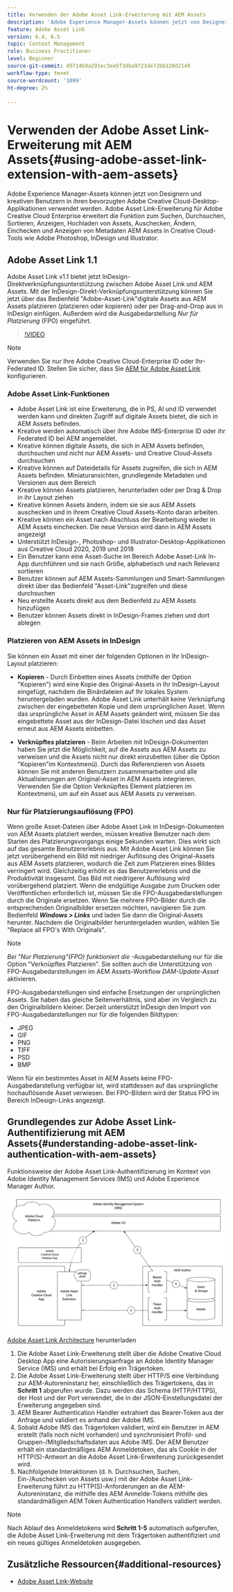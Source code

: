 ```yaml
---
title: Verwenden der Adobe Asset Link-Erweiterung mit AEM Assets
description: 'Adobe Experience Manager-Assets können jetzt von Designern und kreativen Benutzern in ihren bevorzugten Adobe Creative Cloud-Desktop-Applikationen verwendet werden. Adobe Asset Link-Erweiterung für Adobe Creative Cloud Enterprise erweitert die Funktion zum Suchen, Durchsuchen, Sortieren, Anzeigen, Hochladen von Assets, Auschecken, Ändern, Einchecken und Anzeigen von Metadaten AEM Assets in Creative Cloud-Tools wie Adobe Photoshop, InDesign und Illustrator. '
feature: Adobe Asset Link
version: 6.4, 6.5
topic: Content Management
role: Business Practitioner
level: Beginner
source-git-commit: d9714b9a291ec3ee5f3dba9723de72bb120d2149
workflow-type: tm+mt
source-wordcount: '1099'
ht-degree: 2%

---
```



# Verwenden der Adobe Asset Link-Erweiterung mit AEM Assets{#using-adobe-asset-link-extension-with-aem-assets}

Adobe Experience Manager-Assets können jetzt von Designern und kreativen Benutzern in ihren bevorzugten Adobe Creative Cloud-Desktop-Applikationen verwendet werden. Adobe Asset Link-Erweiterung für Adobe Creative Cloud Enterprise erweitert die Funktion zum Suchen, Durchsuchen, Sortieren, Anzeigen, Hochladen von Assets, Auschecken, Ändern, Einchecken und Anzeigen von Metadaten AEM Assets in Creative Cloud-Tools wie Adobe Photoshop, InDesign und Illustrator.


## Adobe Asset Link 1.1

Adobe Asset Link v1.1 bietet jetzt InDesign-Direktverknüpfungsunterstützung zwischen Adobe Asset Link und AEM Assets. Mit der InDesign-Direkt-Verknüpfungsunterstützung können Sie jetzt über das Bedienfeld &quot;Adobe-Asset-Link&quot;digitale Assets aus AEM Assets platzieren (platzieren oder kopieren) oder per Drag-and-Drop aus in InDesign einfügen. Außerdem wird die Ausgabedarstellung *Nur für Platzierung* (FPO) eingeführt.

>[!VIDEO](https://video.tv.adobe.com/v/28988/?quality=12&learn=on)

>[!NOTE]
>
>Verwenden Sie nur Ihre Adobe Creative Cloud-Enterprise ID oder Ihr-Federated ID. Stellen Sie sicher, dass Sie [AEM für Adobe Asset Link](https://helpx.adobe.com/de/enterprise/admin-guide.html/enterprise/using/adobe-asset-link.ug.html) konfigurieren.


### Adobe Asset Link-Funktionen

* Adobe Asset Link ist eine Erweiterung, die in PS, AI und ID verwendet werden kann und direkten Zugriff auf digitale Assets bietet, die sich in AEM Assets befinden.
* Kreative werden automatisch über ihre Adobe IMS-Enterprise ID oder ihr Federated ID bei AEM angemeldet.
* Kreative können digitale Assets, die sich in AEM Assets befinden, durchsuchen und nicht nur AEM Assets- und Creative Cloud-Assets durchsuchen
* Kreative können auf Dateidetails für Assets zugreifen, die sich in AEM Assets befinden. Miniaturansichten, grundlegende Metadaten und Versionen aus dem Bereich
* Kreative können Assets platzieren, herunterladen oder per Drag &amp; Drop in ihr Layout ziehen
* Kreative können Assets ändern, indem sie sie aus AEM Assets auschecken und in ihrem Creative Cloud Assets-Konto daran arbeiten.
* Kreative können ein Asset nach Abschluss der Bearbeitung wieder in AEM Assets einchecken. Die neue Version wird dann in AEM Assets angezeigt
* Unterstützt InDesign-, Photoshop- und Illustrator-Desktop-Applikationen aus Creative Cloud 2020, 2019 und 2018
* Ein Benutzer kann eine Asset-Suche im Bereich Adobe Asset-Link In-App durchführen und sie nach Größe, alphabetisch und nach Relevanz sortieren
* Benutzer können auf AEM Assets-Sammlungen und Smart-Sammlungen direkt über das Bedienfeld &quot;Asset-Link&quot;zugreifen und diese durchsuchen
* Neu erstellte Assets direkt aus dem Bedienfeld zu AEM Assets hinzufügen
* Benutzer können Assets direkt in InDesign-Frames ziehen und dort ablegen

### Platzieren von AEM Assets in InDesign

Sie können ein Asset mit einer der folgenden Optionen in Ihr InDesign-Layout platzieren:

* **Kopieren**  - Durch Einbetten eines Assets (mithilfe der Option &quot;Kopieren&quot;) wird eine Kopie des Original-Assets in Ihr InDesign-Layout eingefügt, nachdem die Binärdateien auf Ihr lokales System heruntergeladen wurden. Adobe Asset Link unterhält keine Verknüpfung zwischen der eingebetteten Kopie und dem ursprünglichen Asset. Wenn das ursprüngliche Asset in AEM Assets geändert wird, müssen Sie das eingebettete Asset aus der InDesign-Datei löschen und das Asset erneut aus AEM Assets einbetten.

* **Verknüpftes platzieren**  - Beim Arbeiten mit InDesign-Dokumenten haben Sie jetzt die Möglichkeit, auf die Assets aus AEM Assets zu verweisen und die Assets nicht nur direkt einzubetten (über die Option &quot;Kopieren&quot;im Kontextmenü). Durch das Referenzieren von Assets können Sie mit anderen Benutzern zusammenarbeiten und alle Aktualisierungen am Original-Asset in AEM Assets integrieren. Verwenden Sie die Option Verknüpftes Element platzieren im Kontextmenü, um auf ein Asset aus AEM Assets zu verweisen.

### Nur für Platzierungsauflösung (FPO)

Wenn große Asset-Dateien über Adobe Asset Link in InDesign-Dokumenten von AEM Assets platziert werden, müssen kreative Benutzer nach dem Starten des Platzierungsvorgangs einige Sekunden warten. Dies wirkt sich auf das gesamte Benutzererlebnis aus. Mit Adobe Asset Link können Sie jetzt vorübergehend ein Bild mit niedriger Auflösung des Original-Assets aus AEM Assets platzieren, wodurch die Zeit zum Platzieren eines Bildes verringert wird. Gleichzeitig erhöht es das Benutzererlebnis und die Produktivität insgesamt. Das Bild mit niedrigerer Auflösung wird vorübergehend platziert. Wenn die endgültige Ausgabe zum Drucken oder Veröffentlichen erforderlich ist, müssen Sie die FPO-Ausgabedarstellungen durch die Originale ersetzen. Wenn Sie mehrere FPO-Bilder durch die entsprechenden Originalbilder ersetzen möchten, navigieren Sie zum Bedienfeld **_Windows > Links_** und laden Sie dann die Original-Assets herunter. Nachdem die Originalbilder heruntergeladen wurden, wählen Sie &quot;Replace all FPO&#39;s With Originals&quot;.

>[!NOTE]
>
> *Bei &quot;Nur Platzierung&quot;(FPO) funktioniert die* -Ausgabedarstellung nur für die Option &quot;Verknüpftes Platzieren&quot;. Sie sollten auch die Unterstützung von FPO-Ausgabedarstellungen im AEM Assets-Workflow *DAM-Update-Asset* aktivieren.

FPO-Ausgabedarstellungen sind einfache Ersetzungen der ursprünglichen Assets. Sie haben das gleiche Seitenverhältnis, sind aber im Vergleich zu den Originalbildern kleiner. Derzeit unterstützt InDesign den Import von FPO-Ausgabedarstellungen nur für die folgenden Bildtypen:

* JPEG
* GIF
* PNG
* TIFF
* PSD
* BMP

Wenn für ein bestimmtes Asset in AEM Assets keine FPO-Ausgabedarstellung verfügbar ist, wird stattdessen auf das ursprüngliche hochauflösende Asset verwiesen. Bei FPO-Bildern wird der Status FPO im Bereich InDesign-Links angezeigt.

## Grundlegendes zur Adobe Asset Link-Authentifizierung mit AEM Assets{#understanding-adobe-asset-link-authentication-with-aem-assets}

Funktionsweise der Adobe Asset Link-Authentifizierung im Kontext von Adobe Identity Management Services (IMS) und Adobe Experience Manager Author.

![Adobe Asset Link-Architektur](assets/adobe-asset-link-article-understand.png)

[Adobe Asset Link Architecture](assets/adobe-asset-link-article-understand-1.png) herunterladen

1. Die Adobe Asset Link-Erweiterung stellt über die Adobe Creative Cloud Desktop App eine Autorisierungsanfrage an Adobe Identity Manager Service (IMS) und erhält bei Erfolg ein Trägertoken.
2. Die Adobe Asset Link-Erweiterung stellt über HTTP/S eine Verbindung zur AEM-Autoreninstanz her, einschließlich des Trägertokens, das in **Schritt 1** abgerufen wurde. Dazu werden das Schema (HTTP/HTTPS), der Host und der Port verwendet, die in der JSON-Einstellungsdatei der Erweiterung angegeben sind.
3. AEM Bearer Authentication Handler extrahiert das Bearer-Token aus der Anfrage und validiert es anhand der Adobe IMS.
4. Sobald Adobe IMS das Trägertoken validiert, wird ein Benutzer in AEM erstellt (falls noch nicht vorhanden) und synchronisiert Profil- und Gruppen-/Mitgliedschaftsdaten aus Adobe IMS. Der AEM Benutzer erhält ein standardmäßiges AEM Anmeldetoken, das als Cookie in der HTTP(S)-Antwort an die Adobe Asset Link-Erweiterung zurückgesendet wird.
5. Nachfolgende Interaktionen (d. h. Durchsuchen, Suchen, Ein-/Auschecken von Assets usw.) mit der Adobe Asset Link-Erweiterung führt zu HTTP(S)-Anforderungen an die AEM-Autoreninstanz, die mithilfe des AEM Anmelde-Tokens mithilfe des standardmäßigen AEM Token Authentication Handlers validiert werden.

>[!NOTE]
>
>Nach Ablauf des Anmeldetokens wird **Schritt 1-5** automatisch aufgerufen, die Adobe Asset Link-Erweiterung mit dem Trägertoken authentifiziert und ein neues gültiges Anmeldetoken ausgegeben.

## Zusätzliche Ressourcen{#additional-resources}

* [Adobe Asset Link-Website](https://www.adobe.com/de/creativecloud/business/enterprise/adobe-asset-link.html)